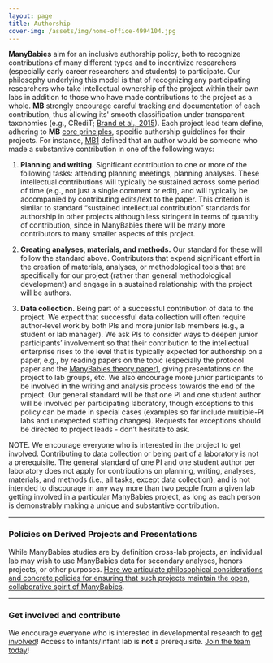 ```yaml
---
layout: page
title: Authorship
cover-img: /assets/img/home-office-4994104.jpg
---
```


<!-- from MB1 authorship policy & Lessons learned -->
**ManyBabies**  aim for an inclusive authorship policy, both to recognize contributions of many different types and to incentivize researchers (especially early career researchers and students) to participate. Our philosophy underlying this model is that of recognizing any participating researchers who take intellectual ownership of the project within their own labs in addition to those who have made contributions to the project as a whole. **MB** strongly encourage careful tracking and documentation of each contribution, thus allowing its' smooth classification under transparent taxonomies (e.g., CRediT; [Brand et al., 2015](https://doi.org/10.1087/20150211)). Each project lead team define, adhering to **MB** [core principles]({{site.baseurl}}/about/), specific authorship guidelines for their projects. For instance, [MB1](https://docs.google.com/document/d/1UDY75Iuin2I-Koe26lmK4p7wtx3S4rx8vkGtfkb8v7s/edit) defined that an author would be someone who made a substantive contribution in one of the following ways:

1. **Planning and writing.** Significant contribution to one or more of the following tasks: attending planning meetings, planning analyses. These intellectual contributions will typically be sustained across some period of time (e.g., not just a single comment or edit), and will typically be accompanied by contributing edits/text to the paper. This criterion is similar to standard “sustained intellectual contribution” standards for authorship in other projects although less stringent in terms of quantity of contribution, since in ManyBabies there will be many more contributors to many smaller aspects of this project.

2. **Creating analyses, materials, and methods.** Our standard for these will follow the standard above. Contributors that expend significant effort in the creation of materials, analyses, or methodological tools that are specifically for our project (rather than general methodological development) and engage in a sustained relationship with the project will be authors.

3. **Data collection.** Being part of a successful contribution of data to the project. We expect that successful data collection will often require author-level work by both PIs and more junior lab members (e.g., a student or lab manager). We ask PIs to consider ways to deepen junior participants’ involvement so that their contribution to the intellectual enterprise rises to the level that is typically expected for authorship on a paper, e.g., by reading papers on the topic (especially the protocol paper and the [ManyBabies theory paper]({{site.baseurl}}/publications/)), giving presentations on the project to lab groups, etc. We also encourage more junior participants to be involved in the writing and analysis process towards the end of the project. Our general standard will be that one PI and one student author will be involved per participating laboratory, though exceptions to this policy can be made in special cases (examples so far include multiple-PI labs and unexpected staffing changes). Requests for exceptions should be directed to project leads - don’t hesitate to ask.


NOTE. We encourage everyone who is interested in the project to get involved. Contributing to data collection or being part of a laboratory is not a prerequisite. The general standard of one PI and one student author per laboratory does not apply for contributions on planning, writing, analyses, materials, and methods (i.e., all tasks, except data collection), and is not intended to discourage in any way more than two people from a given lab getting involved in a particular ManyBabies project, as long as each person is demonstrably making a unique and substantive contribution.

***

### Policies on Derived Projects and Presentations
While ManyBabies studies are by definition cross-lab projects, an individual lab may wish to use ManyBabies data for secondary analyses, honors projects, or other purposes. [Here we articulate philosophical considerations and concrete policies for ensuring that such projects maintain the open, collaborative spirit of ManyBabies]({{site.baseurl}}/derived_presentations/).

***

### Get involved and contribute
We encourage everyone who is interested in developmental research to [get involved]({{site.baseurl}}/get_involved/)! Access to infants/infant lab is **not** a prerequisite. [Join the team today]({{site.baseurl}}/get_involved/)!
